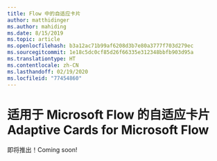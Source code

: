 ```yaml
---
title: Flow 中的自适应卡片
author: matthidinger
ms.author: mahiding
ms.date: 8/15/2019
ms.topic: article
ms.openlocfilehash: b3a12ac71b99af6208d3b7e80a3777f703d279ec
ms.sourcegitcommit: 1e18c5dc0cf85d26f66335e312348bbfb903d95a
ms.translationtype: HT
ms.contentlocale: zh-CN
ms.lasthandoff: 02/19/2020
ms.locfileid: "77454860"
---
```

# <a name="adaptive-cards-for-microsoft-flow"></a><span data-ttu-id="9252f-102">适用于 Microsoft Flow 的自适应卡片</span><span class="sxs-lookup"><span data-stu-id="9252f-102">Adaptive Cards for Microsoft Flow</span></span>

<span data-ttu-id="9252f-103">即将推出！</span><span class="sxs-lookup"><span data-stu-id="9252f-103">Coming soon!</span></span>
